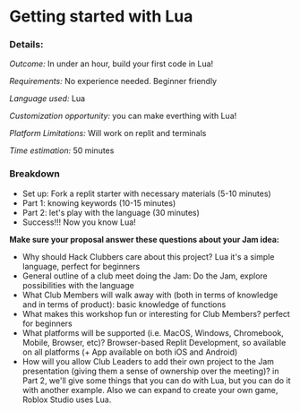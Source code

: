 # Getting started with Lua

### Details:
_Outcome:_ In under an hour, build your first code in Lua!

_Requirements:_ No experience needed. Beginner friendly

_Language used:_ Lua

_Customization opportunity:_ you can make everthing with Lua!

_Platform Limitations:_ Will work on replit and terminals

_Time estimation:_ 50 minutes

### Breakdown
- Set up: Fork a replit starter with necessary materials (5-10 minutes)
- Part 1: knowing keywords (10-15 minutes)
- Part 2: let's play with the language (30 minutes)
- Success!!! Now you know Lua!

**Make sure your proposal answer these questions about your Jam idea:**
- Why should Hack Clubbers care about this project? Lua it's a simple language, perfect for beginners
- General outline of a club meet doing the Jam: Do the Jam, explore possibilities with the language
- What Club Members will walk away with (both in terms of knowledge and in terms of product): basic knowledge of functions
- What makes this workshop fun or interesting for Club Members? perfect for beginners
- What platforms will be supported (i.e. MacOS, Windows, Chromebook, Mobile, Browser, etc)? Browser-based Replit Development, so available on all platforms (+ App available on both iOS and Android)
- How will you allow Club Leaders to add their own project to the Jam presentation (giving them a sense of ownership over the meeting)? in Part 2, we'll give some things that you can do with Lua, but you can do it with another example. Also we can expand to create your own game, Roblox Studio uses Lua.
